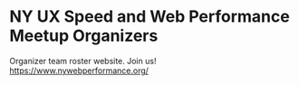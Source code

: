 # NY UX Speed and Web Performance Meetup Organizers
Organizer team roster website. Join us!
https://www.nywebperformance.org/
